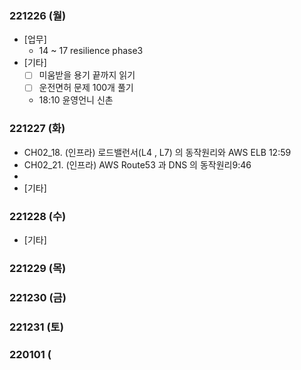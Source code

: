 ### 221226 (월)
- [업무]
	- 14 ~ 17 resilience phase3
- [기타]
	- [ ] 미움받을 용기 끝까지 읽기
	- [ ] 운전면허 문제 100개 풀기
	- 18:10 윤영언니 신촌

### 221227 (화)
- CH02_18. (인프라) 로드밸런서(L4 , L7) 의 동작원리와 AWS ELB 12:59
- CH02_21. (인프라) AWS Route53 과 DNS 의 동작원리9:46
- 
- [기타]

### 221228 (수)
- [기타]

### 221229 (목)

### 221230 (금)

### 221231 (토)

### 220101 (


<!--stackedit_data:
eyJoaXN0b3J5IjpbNzU4MjU2Njc2LDE5NDk3MzI3NzcsLTEwMT
Y4NzA0MDMsLTEwMTQ4NDc5OTIsNDI2Mjg0NjIzLC04NjE2OTgw
ODYsLTE0OTQ2MDQ2OTFdfQ==
-->